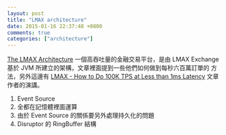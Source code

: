 ```yaml
---
layout: post
title: "LMAX architecture"
date: 2015-01-16 22:37:48 +0800
comments: true
categories: ["architecture"]
---
```


<!-- more -->


[The LMAX Architecture] 一個高吞吐量的金融交易平台，是由 LMAX Exchange 基於 JVM 所建立的架構，文章裡面提到一些他們如何做到每秒六百萬訂單的
方法，另外這邊有 [LMAX - How to Do 100K TPS at Less than 1ms Latency] 文章作者的演講。

1. Event Source 
2. 全都在記憶體裡面運算
3. 由於 Event Source 的關係要另外處理持久化的問題
4. Disruptor 的 RingBuffer 結構



[The LMAX Architecture]:http://martinfowler.com/articles/lmax.html
[LMAX - How to Do 100K TPS at Less than 1ms Latency]:http://www.infoq.com/presentations/LMAX